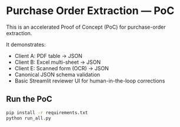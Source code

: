 # Purchase Order Extraction — PoC

This is an accelerated Proof of Concept (PoC) for purchase-order extraction.

It demonstrates:
- Client A: PDF table → JSON
- Client B: Excel multi-sheet → JSON
- Client E: Scanned form (OCR) → JSON
- Canonical JSON schema validation
- Basic Streamlit reviewer UI for human-in-the-loop corrections

## Run the PoC
```bash
pip install -r requirements.txt
python run_all.py
